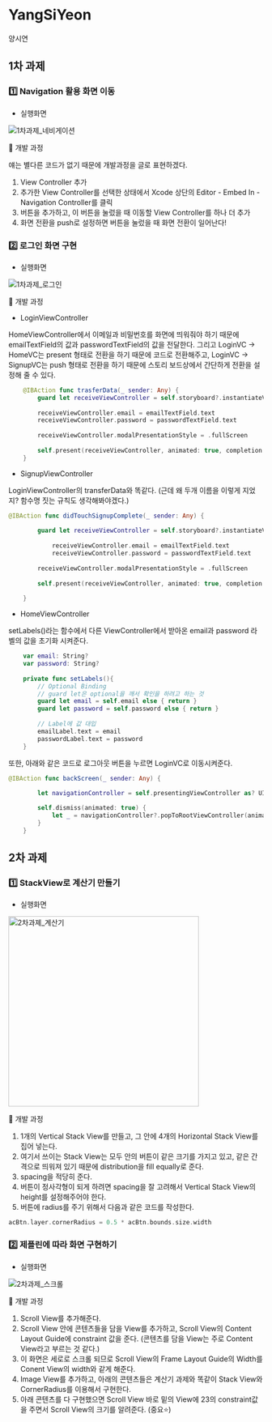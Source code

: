 # YangSiYeon
양시연


## 1차 과제
### 1️⃣ Navigation 활용 화면 이동 
* 실행화면 

![1차과제_네비게이션](https://user-images.githubusercontent.com/37260938/85427366-9ebbbb00-b5b6-11ea-9b28-51cf69e5c750.gif)

📝 개발 과정

얘는 별다른 코드가 없기 때문에 개발과정을 글로 표현하겠다.
1) View Controller 추가
2) 추가한 View Controller를 선택한 상태에서 Xcode 상단의 Editor - Embed In - Navigation Controller를 클릭
3) 버튼을 추가하고, 이 버튼을 눌렀을 때 이동할 View Controller를 하나 더 추가
4) 화면 전환을 push로 설정하면 버튼을 눌렀을 때 화면 전환이 일어난다!

### 2️⃣ 로그인 화면 구현 
* 실행화면 

![1차과제_로그인](https://user-images.githubusercontent.com/37260938/85431543-a8e0b800-b5bc-11ea-9307-73097c82dab2.gif)

📝 개발 과정
* LoginViewController

HomeViewController에서 이메일과 비밀번호를 화면에 띄워줘야 하기 때문에 emailTextField의 값과 passwordTextField의 값을 전달한다.
그리고 LoginVC -> HomeVC는 present 형태로 전환을 하기 때문에 코드로 전환해주고,
LoginVC -> SignupVC는 push 형태로 전환을 하기 때문에 스토리 보드상에서 간단하게 전환을 설정해 줄 수 있다.


```swift
    @IBAction func trasferData(_ sender: Any) {
        guard let receiveViewController = self.storyboard?.instantiateViewController(identifier: "homeViewController") as? HomeViewController else { return }
               
        receiveViewController.email = emailTextField.text
        receiveViewController.password = passwordTextField.text
              
        receiveViewController.modalPresentationStyle = .fullScreen
        
        self.present(receiveViewController, animated: true, completion: nil)
    }

```


* SignupViewController

LoginViewController의 transferData와 똑같다. (근데 왜 두개 이름을 이렇게 지었지? 함수명 짓는 규칙도 생각해봐야겠다.)

```swift
@IBAction func didTouchSignupComplete(_ sender: Any) {
        
        guard let receiveViewController = self.storyboard?.instantiateViewController(identifier: "homeViewController") as? HomeViewController else { return }
               
            receiveViewController.email = emailTextField.text
            receiveViewController.password = passwordTextField.text
              
        receiveViewController.modalPresentationStyle = .fullScreen
        
        self.present(receiveViewController, animated: true, completion: nil)
        
    }
```

* HomeViewController

setLabels()라는 함수에서 다른 ViewController에서 받아온 email과 password 라벨의 값을 초기화 시켜준다.

```swift
    var email: String?
    var password: String?
    
    private func setLabels(){
        // Optional Binding
        // guard let은 optional을 깨서 확인을 하려고 하는 것
        guard let email = self.email else { return }
        guard let password = self.password else { return }
       
        // Label에 값 대입
        emailLabel.text = email
        passwordLabel.text = password
    }
```

또한, 아래와 같은 코드로 로그아웃 버튼을 누르면 LoginVC로 이동시켜준다.


```swift
@IBAction func backScreen(_ sender: Any) {
    
        let navigationController = self.presentingViewController as? UINavigationController

        self.dismiss(animated: true) {
            let _ = navigationController?.popToRootViewController(animated: true)
        }
    }
```


## 2차 과제
### 1️⃣ StackView로 계산기 만들기
* 실행화면

<img width="376" alt="2차과졔_계산기" src="https://user-images.githubusercontent.com/37260938/85612528-f11ed980-b693-11ea-9300-e48bd2d75bbf.png">

📝 개발 과정
1) 1개의 Vertical Stack View를 만들고, 그 안에 4개의 Horizontal Stack View를 집어 넣는다.
2) 여기서 쓰이는 Stack View는 모두 안의 버튼이 같은 크기를 가지고 있고, 같은 간격으로 띄워져 있기 때문에 distribution을 fill equally로 준다.
3) spacing을 적당히 준다.
4) 버튼이 정사각형이 되게 하려면 spacing을 잘 고려해서 Vertical Stack View의 height를 설정해주어야 한다.
5) 버튼에 radius를 주기 위해서 다음과 같은 코드를 작성한다.

```swift
acBtn.layer.cornerRadius = 0.5 * acBtn.bounds.size.width
```

### 2️⃣ 제플린에 따라 화면 구현하기
* 실행화면

![2차과제_스크롤](https://user-images.githubusercontent.com/37260938/85613648-0f390980-b695-11ea-8ada-7b3c590723a4.gif)


📝 개발 과정
1) Scroll View를 추가해준다.
2) Scroll View 안에 콘텐츠들을 담을 View를 추가하고, Scroll View의 Content Layout Guide에 constraint 값을 준다. (콘텐츠를 담을 View는 주로 Content View라고 부르는 것 같다.)
3) 이 화면은 세로로 스크롤 되므로 Scroll View의 Frame Layout Guide의 Width를 Conent View의 width와 같게 해준다.
4) Image View를 추가하고, 아래의 콘텐츠들은 계산기 과제와 똑같이 Stack View와 CornerRadius를 이용해서 구현한다.
5) 아래 콘텐츠를 다 구현했으면 Scroll View 바로 밑의 View에 23의 constraint값을 주면서 Scroll View의 크기를 알려준다. (중요⭐️)

